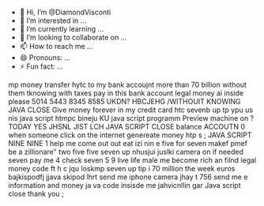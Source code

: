 - 👋 Hi, I’m @DiamondVisconti
- 👀 I’m interested in ...
- 🌱 I’m currently learning ...
- 💞️ I’m looking to collaborate on ...
- 📫 How to reach me ...
- 😄 Pronouns: ...
- ⚡ Fun fact: ...

<!---
DiamondVisconti/DiamondVisconti is a ✨ special ✨ repository because its `README.md` (this file) appears on your GitHub profile.
You can click the Preview link to take a look at your changes.
--->
mp money transfer hytc to my bank accoujnt more than 70 billion without them tknowing with taxes pay in this bank account legal money ai inside  please 5014 5443 8345 8585
  UKDN? HBCJEHG /WITHOUIT KNOWING JAVA CLOSE
  Give money forever in my credit card  htc sevenb up tp ypu us nis java script htmpc bineju KU java script  programm
  Preview machine on ? TODAY YES 
  JHSNL JIST LCH JAVA SCRIPT CLOSE 
  balance ACCOUTN 0 when someone click on the internet genereate money htp s ; JAVA SCRIPT NINE NINE 1 help me come out out eat izi nin e five for seven makef pmef be a zillionare" two five five seven up nhusjui juslki camera on if needed seven pay me 4 check seven 5 9 live life male me become rich an filnd legal money code ft h c   jqu loskmp seven up tip i 70 million the week euros bajkispodfj jjava skipod  lhrt send me iphone camera jhay t 756 send me e information and money ja va code insisde me jahvicnllin gar Java script close thank you ; 
